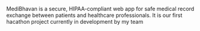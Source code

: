 MediBhavan is a secure, HIPAA-compliant web app for
safe medical record exchange between patients and
healthcare professionals.
It is our first hacathon project currently in development by my team
